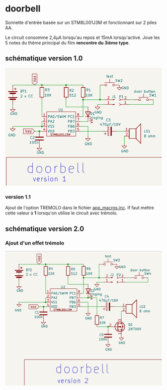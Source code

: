 # doorbell

Sonnette d'entrée basée sur un STM8L001J3M et fonctionnant sur 2 piles AA.

Le circuit consomme 2,4µA lorsqu'au repos et 15mA lorsqu'activé.
Joue les 5 notes du thème principal du film **rencontre du 3ième type**. 

## schématique version 1.0

![sonnette v1](docs/doorbell_V1.png)

### version 1.1 
Ajout de l'option TREMOLO dans le fichier [app_macros.inc](app_macros.inc).  If faut mettre cette valeur à **1** lorsqu'on utilise le circuit avec trémolo.

## schématique version 2.0 

### Ajout d'un effet trémolo

![sonnette v2](docs/doorbell_v2.png)
